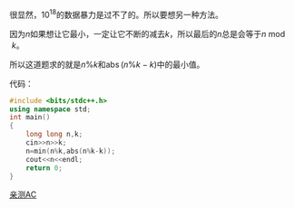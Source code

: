 很显然，$10^{18}$的数据暴力是过不了的。所以要想另一种方法。

因为$n$如果想让它最小，一定让它不断的减去$k$，所以最后的$n$总是会等于$n \bmod k$。

所以这道题求的就是$n \% k$和$\operatorname{abs}(n \% k-k)$中的最小值。

代码：

```cpp
#include <bits/stdc++.h>
using namespace std;
int main()
{
    long long n,k;
    cin>>n>>k;
    n=min(n%k,abs(n%k-k));
    cout<<n<<endl;
    return 0;
}
```

[亲测AC](https://www.luogu.com.cn/record/45396353)